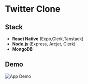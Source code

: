 # Twitter Clone

##  Stack
- **React Native** (Expo,Clerk,Tanstack)
- **Node.js** (Express, Arcjet, Clerk)
- **MongoDB**

##  Demo
![App Demo](appsc.gif)
